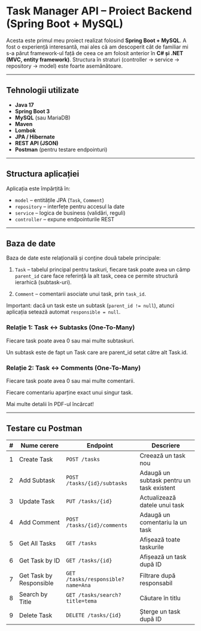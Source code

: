 # Task Manager API – Proiect Backend (Spring Boot + MySQL)

 Acesta este primul meu proiect realizat folosind **Spring Boot + MySQL**. A fost o experiență interesantă, mai ales că am descoperit cât de familiar mi s-a părut framework-ul față de ceea ce am folosit anterior în **C# și .NET (MVC, entity framework)**. Structura în straturi (controller → service → repository → model) este foarte asemănătoare.

---

##  Tehnologii utilizate

-  **Java 17**
-  **Spring Boot 3**
-  **MySQL** (sau MariaDB)
-  **Maven**
-  **Lombok**
-  **JPA / Hibernate**
-  **REST API (JSON)**
-  **Postman** (pentru testare endpointuri)

---

## Structura aplicației

Aplicația este împărțită în:

- `model` – entitățile JPA (`Task`, `Comment`)
- `repository` – interfețe pentru accesul la date
- `service` – logica de business (validări, reguli)
- `controller` – expune endpointurile REST

---

## Baza de date

Baza de date este relațională și conține două tabele principale:

1. `Task` – tabelul principal pentru taskuri, fiecare task poate avea un câmp `parent_id` care face referință la alt task, ceea ce permite structură ierarhică (subtask-uri).

2. `Comment` – comentarii asociate unui task, prin `task_id`.

Important: dacă un task este un subtask (`parent_id != null`), atunci aplicația setează automat `responsible = null`.


### Relație 1: Task ↔ Subtasks (One-To-Many)
Fiecare task poate avea 0 sau mai multe subtaskuri.

Un subtask este de fapt un Task care are parent_id setat către alt Task.id.

### Relație 2: Task ↔ Comments (One-To-Many)
Fiecare task poate avea 0 sau mai multe comentarii.

Fiecare comentariu aparține exact unui singur task.

Mai multe detalii în PDF-ul încărcat!


---


## Testare cu Postman 

| #  | Nume cerere         | Endpoint                            | Descriere                                     |
|----|---------------------|--------------------------------------|-----------------------------------------------|
| 1  | Create Task         | `POST /tasks`                        | Creează un task nou                           |
| 2  | Add Subtask         | `POST /tasks/{id}/subtasks`          | Adaugă un subtask pentru un task existent     |
| 3  | Update Task         | `PUT /tasks/{id}`                    | Actualizează datele unui task                 |
| 4  | Add Comment         | `POST /tasks/{id}/comments`          | Adaugă un comentariu la un task               |
| 5  | Get All Tasks       | `GET /tasks`                         | Afișează toate taskurile                      |
| 6  | Get Task by ID      | `GET /tasks/{id}`                    | Afișează un task după ID                      |
| 7  | Get Task by Responsible | `GET /tasks/responsible?name=Ana`    | Filtrare după responsabil                     |
| 8  | Search by Title     | `GET /tasks/search?title=tema`      | Căutare în titlu                              |
| 9  | Delete Task         | `DELETE /tasks/{id}`                 | Șterge un task după ID                        |

